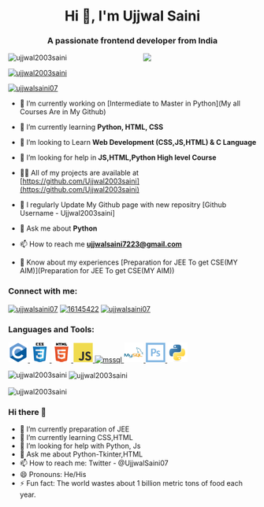 
<h1 align="center">Hi 👋, I'm Ujjwal Saini</h1>
<h3 align="center">A passionate frontend developer from India</h3>

 
 <img align='right' src="https://media.giphy.com/media/M9gbBd9nbDrOTu1Mqx/giphy.gif" width="230">

 
<p align="left"> <img src="https://komarev.com/ghpvc/?username=ujjwal2003saini&label=Profile%20views&color=0e75b6&style=flat" alt="ujjwal2003saini" /> </p>

<p align="left"> <a href="https://github.com/ryo-ma/github-profile-trophy"><img src="https://github-profile-trophy.vercel.app/?username=ujjwal2003saini" alt="ujjwal2003saini" /></a> </p>

<p align="left"> <a href="https://twitter.com/ujjwalsaini07" target="blank"><img src="https://img.shields.io/twitter/follow/ujjwalsaini07?logo=twitter&style=for-the-badge" alt="ujjwalsaini07" /></a> </p>

- 🔭 I’m currently working on [Intermediate to Master in Python](My all Courses Are in My Github)

- 🌱 I’m currently learning **Python, HTML, CSS**

- 👯 I’m looking to Learn **Web Development (CSS,JS,HTML) & C Language**

- 🤝 I’m looking for help in **JS,HTML,Python High level Course**

- 👨‍💻 All of my projects are available at [https://github.com/Ujjwal2003saini](https://github.com/Ujjwal2003saini)

- 📝 I regularly Update My Github page with new repositry [Github Username - Ujjwal2003saini]

- 💬 Ask me about **Python**

- 📫 How to reach me **ujjwalsaini7223@gmail.com**

- 📄 Know about my experiences [Preparation for JEE To get CSE(MY AIM)](Preparation for JEE To get CSE(MY AIM))

<h3 align="left">Connect with me:</h3>
<p align="left">
<a href="https://twitter.com/ujjwalsaini07" target="blank"><img align="center" src="https://raw.githubusercontent.com/rahuldkjain/github-profile-readme-generator/master/src/images/icons/Social/twitter.svg" alt="ujjwalsaini07" height="30" width="40" /></a>
<a href="https://stackoverflow.com/users/16145422" target="blank"><img align="center" src="https://raw.githubusercontent.com/rahuldkjain/github-profile-readme-generator/master/src/images/icons/Social/stack-overflow.svg" alt="16145422" height="30" width="40" /></a>
<a href="https://fb.com/ujjwalsaini07" target="blank"><img align="center" src="https://raw.githubusercontent.com/rahuldkjain/github-profile-readme-generator/master/src/images/icons/Social/facebook.svg" alt="ujjwalsaini07" height="30" width="40" /></a>
</p>

<h3 align="left">Languages and Tools:</h3>
<p align="left"> <a href="https://www.cprogramming.com/" target="_blank"> <img src="https://raw.githubusercontent.com/devicons/devicon/master/icons/c/c-original.svg" alt="c" width="40" height="40"/> </a> <a href="https://www.w3schools.com/css/" target="_blank"> <img src="https://raw.githubusercontent.com/devicons/devicon/master/icons/css3/css3-original-wordmark.svg" alt="css3" width="40" height="40"/> </a> <a href="https://www.w3.org/html/" target="_blank"> <img src="https://raw.githubusercontent.com/devicons/devicon/master/icons/html5/html5-original-wordmark.svg" alt="html5" width="40" height="40"/> </a> <a href="https://developer.mozilla.org/en-US/docs/Web/JavaScript" target="_blank"> <img src="https://raw.githubusercontent.com/devicons/devicon/master/icons/javascript/javascript-original.svg" alt="javascript" width="40" height="40"/> </a> <a href="https://www.microsoft.com/en-us/sql-server" target="_blank"> <img src="https://www.svgrepo.com/show/303229/microsoft-sql-server-logo.svg" alt="mssql" width="40" height="40"/> </a> <a href="https://www.mysql.com/" target="_blank"> <img src="https://raw.githubusercontent.com/devicons/devicon/master/icons/mysql/mysql-original-wordmark.svg" alt="mysql" width="40" height="40"/> </a> <a href="https://www.photoshop.com/en" target="_blank"> <img src="https://raw.githubusercontent.com/devicons/devicon/master/icons/photoshop/photoshop-line.svg" alt="photoshop" width="40" height="40"/> </a> <a href="https://www.python.org" target="_blank"> <img src="https://raw.githubusercontent.com/devicons/devicon/master/icons/python/python-original.svg" alt="python" width="40" height="40"/> </a> </p>

<p><img align="left" src="https://github-readme-stats.vercel.app/api/top-langs?username=ujjwal2003saini&show_icons=true&locale=en&layout=compact" alt="ujjwal2003saini" /></p>

<p>&nbsp;<img align="center" src="https://github-readme-stats.vercel.app/api?username=ujjwal2003saini&show_icons=true&locale=en" alt="ujjwal2003saini" /></p>

<p><img align="center" src="https://github-readme-streak-stats.herokuapp.com/?user=ujjwal2003saini&" alt="ujjwal2003saini" /></p>

### Hi there 👋


- 🔭 I’m currently preparation of JEE
- 🌱 I’m currently learning CSS,HTML
- 🤔 I’m looking for help with Python, Js
- 💬 Ask me about Python-Tkinter,HTML
- 📫 How to reach me: Twitter - @UjjwalSaini07
- 😄 Pronouns: He/His
- ⚡ Fun fact: The world wastes about 1 billion metric tons of food each year.

